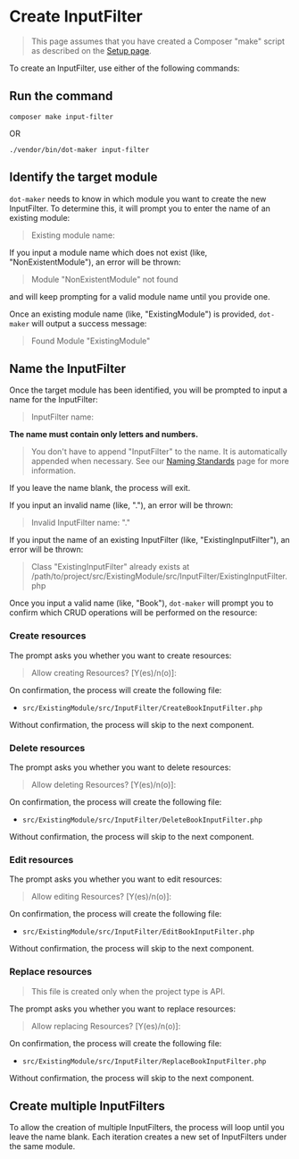 # Create InputFilter

> This page assumes that you have created a Composer "make" script as described on the [Setup page](../setup.md#add-dot-maker-to-composerjson).

To create an InputFilter, use either of the following commands:

## Run the command

```shell
composer make input-filter
```

OR

```shell
./vendor/bin/dot-maker input-filter
```

## Identify the target module

`dot-maker` needs to know in which module you want to create the new InputFilter.
To determine this, it will prompt you to enter the name of an existing module:

> Existing module name:

If you input a module name which does not exist (like, "NonExistentModule"), an error will be thrown:

> Module "NonExistentModule" not found

and will keep prompting for a valid module name until you provide one.

Once an existing module name (like, "ExistingModule") is provided, `dot-maker` will output a success message:

> Found Module "ExistingModule"

## Name the InputFilter

Once the target module has been identified, you will be prompted to input a name for the InputFilter:

> InputFilter name:

**The name must contain only letters and numbers.**

> You don't have to append "InputFilter" to the name.
> It is automatically appended when necessary.
> See our [Naming Standards](../naming-standards.md) page for more information.

If you leave the name blank, the process will exit.

If you input an invalid name (like, "."), an error will be thrown:

> Invalid InputFilter name: "."

If you input the name of an existing InputFilter (like, "ExistingInputFilter"), an error will be thrown:

> Class "ExistingInputFilter" already exists at /path/to/project/src/ExistingModule/src/InputFilter/ExistingInputFilter.php

Once you input a valid name (like, "Book"), `dot-maker` will prompt you to confirm which CRUD operations will be performed on the resource:

### Create resources

The prompt asks you whether you want to create resources:

> Allow creating Resources? [Y(es)/n(o)]:

On confirmation, the process will create the following file:

- `src/ExistingModule/src/InputFilter/CreateBookInputFilter.php`

Without confirmation, the process will skip to the next component.

### Delete resources

The prompt asks you whether you want to delete resources:

> Allow deleting Resources? [Y(es)/n(o)]:

On confirmation, the process will create the following file:

- `src/ExistingModule/src/InputFilter/DeleteBookInputFilter.php`

Without confirmation, the process will skip to the next component.

### Edit resources

The prompt asks you whether you want to edit resources:

> Allow editing Resources? [Y(es)/n(o)]:

On confirmation, the process will create the following file:

- `src/ExistingModule/src/InputFilter/EditBookInputFilter.php`

Without confirmation, the process will skip to the next component.

### Replace resources

> This file is created only when the project type is API.

The prompt asks you whether you want to replace resources:

> Allow replacing Resources? [Y(es)/n(o)]:

On confirmation, the process will create the following file:

- `src/ExistingModule/src/InputFilter/ReplaceBookInputFilter.php`

Without confirmation, the process will skip to the next component.

## Create multiple InputFilters

To allow the creation of multiple InputFilters, the process will loop until you leave the name blank.
Each iteration creates a new set of InputFilters under the same module.
